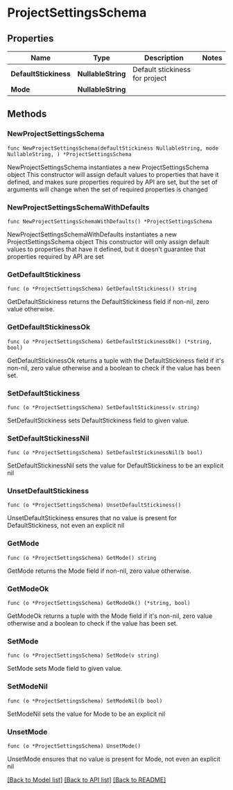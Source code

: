 # ProjectSettingsSchema

## Properties

Name | Type | Description | Notes
------------ | ------------- | ------------- | -------------
**DefaultStickiness** | **NullableString** | Default stickiness for project | 
**Mode** | **NullableString** |  | 

## Methods

### NewProjectSettingsSchema

`func NewProjectSettingsSchema(defaultStickiness NullableString, mode NullableString, ) *ProjectSettingsSchema`

NewProjectSettingsSchema instantiates a new ProjectSettingsSchema object
This constructor will assign default values to properties that have it defined,
and makes sure properties required by API are set, but the set of arguments
will change when the set of required properties is changed

### NewProjectSettingsSchemaWithDefaults

`func NewProjectSettingsSchemaWithDefaults() *ProjectSettingsSchema`

NewProjectSettingsSchemaWithDefaults instantiates a new ProjectSettingsSchema object
This constructor will only assign default values to properties that have it defined,
but it doesn't guarantee that properties required by API are set

### GetDefaultStickiness

`func (o *ProjectSettingsSchema) GetDefaultStickiness() string`

GetDefaultStickiness returns the DefaultStickiness field if non-nil, zero value otherwise.

### GetDefaultStickinessOk

`func (o *ProjectSettingsSchema) GetDefaultStickinessOk() (*string, bool)`

GetDefaultStickinessOk returns a tuple with the DefaultStickiness field if it's non-nil, zero value otherwise
and a boolean to check if the value has been set.

### SetDefaultStickiness

`func (o *ProjectSettingsSchema) SetDefaultStickiness(v string)`

SetDefaultStickiness sets DefaultStickiness field to given value.


### SetDefaultStickinessNil

`func (o *ProjectSettingsSchema) SetDefaultStickinessNil(b bool)`

 SetDefaultStickinessNil sets the value for DefaultStickiness to be an explicit nil

### UnsetDefaultStickiness
`func (o *ProjectSettingsSchema) UnsetDefaultStickiness()`

UnsetDefaultStickiness ensures that no value is present for DefaultStickiness, not even an explicit nil
### GetMode

`func (o *ProjectSettingsSchema) GetMode() string`

GetMode returns the Mode field if non-nil, zero value otherwise.

### GetModeOk

`func (o *ProjectSettingsSchema) GetModeOk() (*string, bool)`

GetModeOk returns a tuple with the Mode field if it's non-nil, zero value otherwise
and a boolean to check if the value has been set.

### SetMode

`func (o *ProjectSettingsSchema) SetMode(v string)`

SetMode sets Mode field to given value.


### SetModeNil

`func (o *ProjectSettingsSchema) SetModeNil(b bool)`

 SetModeNil sets the value for Mode to be an explicit nil

### UnsetMode
`func (o *ProjectSettingsSchema) UnsetMode()`

UnsetMode ensures that no value is present for Mode, not even an explicit nil

[[Back to Model list]](../README.md#documentation-for-models) [[Back to API list]](../README.md#documentation-for-api-endpoints) [[Back to README]](../README.md)


